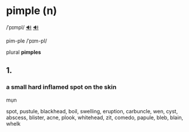 # pimple (n)

/ˈpɪmpl/ [🔊](https://www.oxfordlearnersdictionaries.com/media/english/uk_pron/p/pim/pimpl/pimple__gb_1.mp3) [🔊](https://www.oxfordlearnersdictionaries.com/media/english/us_pron/g/gri/grief/grief__us_1.mp3)

pim-ple /ˈpɪm-pl/

plural **pimples**

## 1.

### a small hard inflamed spot on the skin

mụn

spot, pustule, blackhead, boil, swelling, eruption, carbuncle, wen, cyst, abscess, blister, acne, plook, whitehead, zit, comedo, papule, bleb, blain, whelk